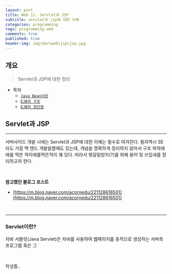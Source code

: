 ```yaml
---
layout: post
title: Web 11. Servlet과 JSP
subtitle: servlet과 jsp에 대한 이해
categories: programming
tags: programming web
comments: true
published: true
header-img: img\dev\web\jsp\jsp.jpg
---
```


## 개요
> Servlet과 JSP에 대한 정리
  
- 목차
	- [`Java Bean이란`](#java-bean이란)
	- [`EJB의 구조`](#ejb의-구조)
	- [`EJB의 장단점`](#ejb의-장단점)
  
## Servlet과 JSP
---
서버사이드 개발 시에는 Servlet과 JSP에 대한 이해는 필수로 여겨진다. 필자역시 SE라도 가끔 백 엔드 개발을할때도 있는데, 개념을 명확하게 정리하지 않아서 구조 파악에 애를 먹은 적이애를먹은적이 꽤 있다. 따라서 헷갈림방지(?)를 위해 용어 및 쓰임새를 정리하고자 한다.


<br>

**참고했던 블로그 포스트**

-   [https://m.blog.naver.com/acornedu/221128616501](https://m.blog.naver.com/acornedu/221128616501)

<br>

---
### **Servlet이란?**

자바 서블릿(Java Servlet)은 자바를 사용하여 웹페이지를 동적으로 생성하는 서버측 프로그램 혹은 그 



<br>


작성중..